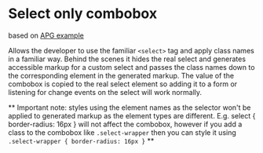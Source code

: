 # Select only combobox
based on [APG example](https://www.w3.org/WAI/ARIA/apg/patterns/combobox/examples/combobox-select-only/)

Allows the developer to use the familiar ```<select>``` tag and apply class names in a familiar way. Behind the scenes it hides the real select and generates accessible markup for a custom select and passes the class names down to the corresponding element in the generated markup. The value of the combobox is copied to the real select element so adding it to a form or listening for change events on the select will work normally.

** Important note: styles using the element names as the selector won't be applied to generated markup as the element types are different. E.g. select { border-radius: 16px } will not affect the combobox, however if you add a class to the combobox like ```.select-wrapper``` then you can style it using ```.select-wrapper { border-radius: 16px }``` **

